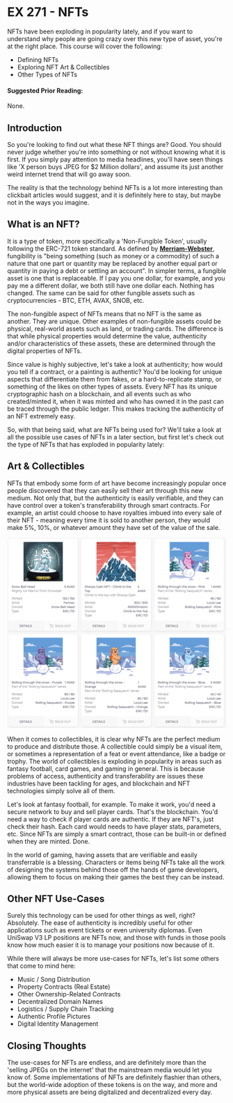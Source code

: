 # EX 271 - NFTs

NFTs have been exploding in popularity lately, and if you want to understand why people are going crazy over this new type of asset, you're at the right place. This course will cover the following:

* Defining NFTs
* Exploring NFT Art & Collectibles
* Other Types of NFTs

#### Suggested Prior Reading:

None.

## Introduction

So you're looking to find out what these NFT things are? Good. You should never judge whether you're into something or not without knowing what it is first. If you simply pay attention to media headlines, you'll have seen things like 'X person buys JPEG for $2 Million dollars', and assume its just another weird internet trend that will go away soon.

The reality is that the technology behind NFTs is a lot more interesting than clickbait articles would suggest, and it is definitely here to stay, but maybe not in the ways you imagine.

## What is an NFT?

It is a type of token, more specifically a 'Non-Fungible Token', usually following the ERC-721 token standard. As defined by [**Merriam-Webster**](https://www.merriam-webster.com/dictionary/fungible), fungibility is "being something (such as money or a commodity) of such a nature that one part or quantity may be replaced by another equal part or quantity in paying a debt or settling an account". In simpler terms, a fungible asset is one that is replaceable. If I pay you one dollar, for example, and you pay me a different dollar, we both still have one dollar each. Nothing has changed. The same can be said for other fungible assets such as cryptocurrencies - BTC, ETH, AVAX, SNOB, etc.

The non-fungible aspect of NFTs means that no NFT is the same as another. They are unique. Other examples of non-fungible assets could be physical, real-world assets such as land, or trading cards. The difference is that while physical properties would determine the value, authenticity and/or characteristics of these assets, these are determined through the digital properties of NFTs.

Since value is highly subjective, let's take a look at authenticity; how would you tell if a contract, or a painting is authentic? You'd be looking for unique aspects that differentiate them from fakes, or a hard-to-replicate stamp, or something of the likes on other types of assets. Every NFT has its unique cryptographic hash on a blockchain, and all events such as who created/minted it, when it was minted and who has owned it in the past can be traced through the public ledger. This makes tracking the authenticity of an NFT extremely easy.

So, with that being said, what are NFTs being used for? We'll take a look at all the possible use cases of NFTs in a later section, but first let's check out the type of NFTs that has exploded in popularity lately:

## Art & Collectibles

NFTs that embody some form of art have become increasingly popular once people discovered that they can easily sell their art through this new medium. Not only that, but the authenticity is easily verifiable, and they can have control over a token's transferability through smart contracts. For example, an artist could choose to have royalties imbued into every sale of their NFT - meaning every time it is sold to another person, they would make 5%, 10%, or whatever amount they have set of the value of the sale.

![Some of the NFTs available on Snowball's NFT Marketplace](<../../.gitbook/assets/image (8) (1).png>)

When it comes to collectibles, it is clear why NFTs are the perfect medium to produce and distribute those. A collectible could simply be a visual item, or sometimes a representation of a feat or event attendance, like a badge or trophy. The world of collectibles is exploding in popularity in areas such as fantasy football, card games, and gaming in general. This is because problems of access, authenticity and transferability are issues these industries have been tackling for ages, and blockchain and NFT technologies simply solve all of them.

Let's look at fantasy football, for example. To make it work, you'd need a secure network to buy and sell player cards. That's the blockchain. You'd need a way to check if player cards are authentic. If they are NFT's, just check their hash. Each card would needs to have player stats, parameters, etc. Since NFTs are simply a smart contract, those can be built-in or defined when they are minted. Done.

In the world of gaming, having assets that are verifiable and easily transferrable is a blessing. Characters or items being NFTs take all the work of designing the systems behind those off the hands of game developers, allowing them to focus on making their games the best they can be instead.

## Other NFT Use-Cases

Surely this technology can be used for other things as well, right? Absolutely. The ease of authenticity is incredibly useful for other applications such as event tickets or even university diplomas. Even UniSwap V3 LP positions are NFTs now, and those with funds in those pools know how much easier it is to manage your positions now because of it.

While there will always be more use-cases for NFTs, let's list some others that come to mind here:

* Music / Song Distribution
* Property Contracts (Real Estate)
* Other Ownership-Related Contracts
* Decentralized Domain Names
* Logistics / Supply Chain Tracking
* Authentic Profile Pictures
* Digital Identity Management

## Closing Thoughts

The use-cases for NFTs are endless, and are definitely more than the 'selling JPEGs on the internet' that the mainstream media would let you know of. Some implementations of NFTs are definitely flashier than others, but the world-wide adoption of these tokens is on the way, and more and more physical assets are being digitalized and decentralized every day.
